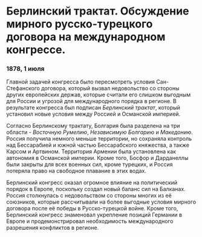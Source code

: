 # Берлинский трактат. Обсуждение мирного русско-турецкого договора на международном конгрессе.
### 1878, 1 июля

Главной задачей конгресса было пересмотреть условия Сан-Стефанского договора, который вызвал недовольство со стороны других европейских держав, которые считали его слишком выгодным для России и угрозой для международного порядка в регионе. В результате конгресса был подписан *Берлинский трактат*, который установил новые условия между Россией и Османской империей.

Согласно Берлинскому трактату, Болгария была разделена на три области - *Восточную Румелию*, *Независимую Болгарию* и *Македонию*. Россия получила немного меньше территории, но сохраняла контроль над Бессарабией и южной частью Бессарабского княжества, а также Карсом и Артвином. Территория Армении была установлена как автономия в Османской империи. Кроме того, Босфор и Дарданеллы были закрыты для всех военных сил, кроме турецких, и Россия потеряла право на свободное плавание в этих водах.

Берлинский конгресс оказал огромное влияние на политический порядок в Европе, поскольку создал новый баланс сил на Балканах. Россия столкнулась с недовольством со стороны многих из её союзников, которые рассчитывали на более выгодные условия мирного договора после её победы в Русско-турецкой войне. Кроме того, Берлинский конгресс знаменовал укрепление позиций Германии в Европе и продемонстрировал необходимость международного разрешения конфликтов в регионе.